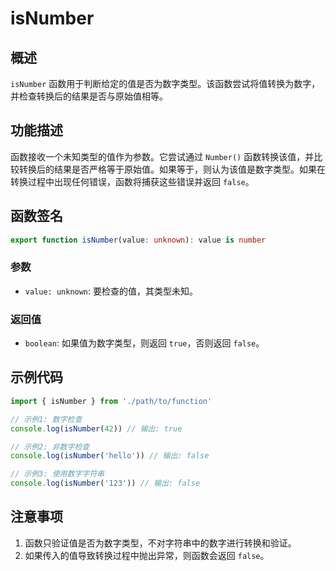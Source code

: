 # isNumber

## 概述
`isNumber` 函数用于判断给定的值是否为数字类型。该函数尝试将值转换为数字，并检查转换后的结果是否与原始值相等。

## 功能描述
函数接收一个未知类型的值作为参数。它尝试通过 `Number()` 函数转换该值，并比较转换后的结果是否严格等于原始值。如果等于，则认为该值是数字类型。如果在转换过程中出现任何错误，函数将捕获这些错误并返回 `false`。

## 函数签名
```typescript
export function isNumber(value: unknown): value is number
```

### 参数
- `value: unknown`: 要检查的值，其类型未知。

### 返回值
- `boolean`: 如果值为数字类型，则返回 `true`，否则返回 `false`。

## 示例代码
```typescript
import { isNumber } from './path/to/function'

// 示例1: 数字检查
console.log(isNumber(42)) // 输出: true

// 示例2: 非数字检查
console.log(isNumber('hello')) // 输出: false

// 示例3: 使用数字字符串
console.log(isNumber('123')) // 输出: false
```

## 注意事项
1. 函数只验证值是否为数字类型，不对字符串中的数字进行转换和验证。
2. 如果传入的值导致转换过程中抛出异常，则函数会返回 `false`。
